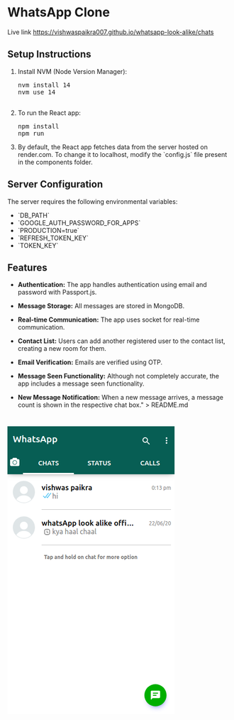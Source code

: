 # WhatsApp Clone
Live link https://vishwaspaikra007.github.io/whatsapp-look-alike/chats
## Setup Instructions

1. Install NVM (Node Version Manager):
    <pre>
   nvm install 14
   nvm use 14
    </pre>

2. To run the React app:
   <pre>
   npm install
   npm run
  </pre>

3. By default, the React app fetches data from the server hosted on render.com. To change it to localhost, modify the \`config.js\` file present in the components folder.

## Server Configuration

The server requires the following environmental variables:

- \`DB_PATH\`
- \`GOOGLE_AUTH_PASSWORD_FOR_APPS\`
- \`PRODUCTION=true\`
- \`REFRESH_TOKEN_KEY\`
- \`TOKEN_KEY\`

## Features

- **Authentication:** The app handles authentication using email and password with Passport.js.

- **Message Storage:** All messages are stored in MongoDB.

- **Real-time Communication:** The app uses socket for real-time communication.

- **Contact List:** Users can add another registered user to the contact list, creating a new room for them.

- **Email Verification:** Emails are verified using OTP.

- **Message Seen Functionality:** Although not completely accurate, the app includes a message seen functionality.

- **New Message Notification:** When a new message arrives, a message count is shown in the respective chat box." > README.md

# ![msg status in chat list](./react/imgForReadMe/msgStatusInChatList.png)
